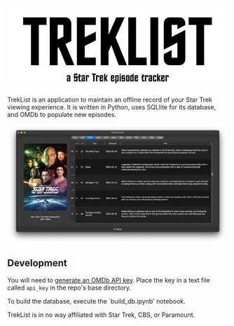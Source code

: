 ![TrekList](./imgs/logo.png)

TrekList is an application to maintain an offline record of your Star Trek viewing experience. It is written in Python, uses SQLlite for its database, and OMDb to populate new episodes.

![TrekList Screenshot](./imgs/screenshot.png)

## Development

You will need to [generate an OMDb API key](https://www.omdbapi.com/apikey.aspx). Place the key in a text file called `api_key` in the repo's base directory. 

To build the database, execute the `build_db.ipynb' notebook.

TrekList is in no way affiliated with Star Trek, CBS, or Paramount.